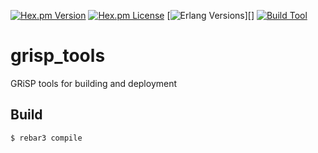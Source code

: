 [![Hex.pm Version][hex version badge]][hex]
[![Hex.pm License][hex license badge]][hex]
[![Erlang Versions][erlang version badge]][]
[![Build Tool][build tool]][hex]

grisp_tools
=====

GRiSP tools for building and deployment

Build
-----

    $ rebar3 compile

<!-- Badges -->
[hex]: https://hex.pm/packages/grisp_tools
[hex version badge]: https://img.shields.io/hexpm/v/grisp_tools.svg?style=flat-square
[hex license badge]: https://img.shields.io/hexpm/l/grisp_tools.svg?style=flat-square
[erlang version badge]: https://img.shields.io/badge/erlang-21.0+-blue.svg?style=flat-square
[build tool]: https://img.shields.io/badge/build%20tool-rebar3-orange.svg?style=flat-square
